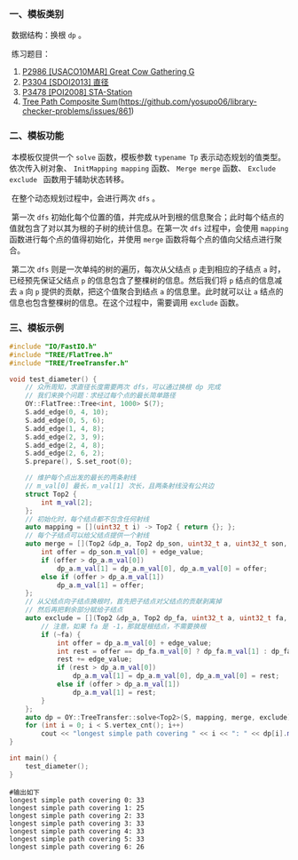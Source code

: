 ### 一、模板类别

​	数据结构：换根 `dp` 。

​	练习题目：

1. [P2986 [USACO10MAR] Great Cow Gathering G](https://www.luogu.com.cn/problem/P2986)
2. [P3304 [SDOI2013] 直径](https://www.luogu.com.cn/problem/P3304)
3. [P3478 [POI2008] STA-Station](https://www.luogu.com.cn/problem/P3478)
4. [Tree Path Composite Sum](https://judge.yosupo.jp/problem/tree_path_composite_sum)(https://github.com/yosupo06/library-checker-problems/issues/861)


### 二、模板功能

​		本模板仅提供一个 `solve` 函数，模板参数 `typename Tp` 表示动态规划的值类型。依次传入树对象、 `InitMapping mapping` 函数、 `Merge merge` 函数、 `Exclude exclude ` 函数用于辅助状态转移。

​		在整个动态规划过程中，会进行两次 `dfs` 。

​		第一次 `dfs` 初始化每个位置的值，并完成从叶到根的信息聚合；此时每个结点的值就包含了对以其为根的子树的统计信息。在第一次 `dfs` 过程中，会使用 `mapping` 函数进行每个点的值得初始化，并使用 `merge` 函数将每个点的值向父结点进行聚合。

​		第二次 `dfs` 则是一次单纯的树的遍历，每次从父结点 `p` 走到相应的子结点 `a` 时，已经预先保证父结点 `p` 的信息包含了整棵树的信息。然后我们将 `p` 结点的信息减去 `a` 向 `p` 提供的贡献，把这个值聚合到结点 `a` 的信息里。此时就可以让 `a` 结点的信息也包含整棵树的信息。在这个过程中，需要调用 `exclude` 函数。

### 三、模板示例

```c++
#include "IO/FastIO.h"
#include "TREE/FlatTree.h"
#include "TREE/TreeTransfer.h"

void test_diameter() {
    // 众所周知，求直径长度需要两次 dfs，可以通过换根 dp 完成
    // 我们来换个问题：求经过每个点的最长简单路径
    OY::FlatTree::Tree<int, 1000> S(7);
    S.add_edge(0, 4, 10);
    S.add_edge(0, 5, 6);
    S.add_edge(1, 4, 8);
    S.add_edge(2, 3, 9);
    S.add_edge(2, 4, 8);
    S.add_edge(2, 6, 2);
    S.prepare(), S.set_root(0);

    // 维护每个点出发的最长的两条射线
    // m_val[0] 最长，m_val[1] 次长，且两条射线没有公共边
    struct Top2 {
        int m_val[2];
    };
    // 初始化时，每个结点都不包含任何射线
    auto mapping = [](uint32_t i) -> Top2 { return {}; };
    // 每个子结点可以给父结点提供一个射线
    auto merge = [](Top2 &dp_a, Top2 dp_son, uint32_t a, uint32_t son, int edge_value) {
        int offer = dp_son.m_val[0] + edge_value;
        if (offer > dp_a.m_val[0])
            dp_a.m_val[1] = dp_a.m_val[0], dp_a.m_val[0] = offer;
        else if (offer > dp_a.m_val[1])
            dp_a.m_val[1] = offer;
    };
    // 从父结点向子结点换根时，首先把子结点对父结点的贡献剥离掉
    // 然后再把剩余部分赋给子结点
    auto exclude = [](Top2 &dp_a, Top2 dp_fa, uint32_t a, uint32_t fa, int edge_value) {
        // 注意，如果 fa 是 -1，那就是根结点，不需要换根
        if (~fa) {
            int offer = dp_a.m_val[0] + edge_value;
            int rest = offer == dp_fa.m_val[0] ? dp_fa.m_val[1] : dp_fa.m_val[0];
            rest += edge_value;
            if (rest > dp_a.m_val[0])
                dp_a.m_val[1] = dp_a.m_val[0], dp_a.m_val[0] = rest;
            else if (offer > dp_a.m_val[1])
                dp_a.m_val[1] = rest;
        }
    };
    auto dp = OY::TreeTransfer::solve<Top2>(S, mapping, merge, exclude);
    for (int i = 0; i < S.vertex_cnt(); i++)
        cout << "longest simple path covering " << i << ": " << dp[i].m_val[0] + dp[i].m_val[1] << endl;
}

int main() {
    test_diameter();
}
```

```
#输出如下
longest simple path covering 0: 33
longest simple path covering 1: 25
longest simple path covering 2: 33
longest simple path covering 3: 33
longest simple path covering 4: 33
longest simple path covering 5: 33
longest simple path covering 6: 26

```